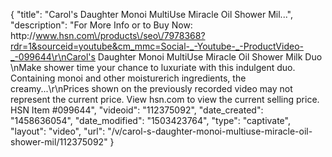 {
    "title": "Carol's Daughter Monoi MultiUse Miracle Oil   Shower Mil...",
    "description": "For More Info or to Buy Now: http:\/\/www.hsn.com\/products\/seo\/7978368?rdr=1&sourceid=youtube&cm_mmc=Social-_-Youtube-_-ProductVideo-_-099644\r\nCarol's Daughter Monoi MultiUse Miracle Oil   Shower Milk Duo \nMake shower time your chance to luxuriate with this indulgent duo. Containing monoi and other moisturerich ingredients, the creamy...\r\nPrices shown on the previously recorded video may not represent the current price.  View hsn.com to view the current selling price. HSN Item #099644",
    "videoid": "112375092",
    "date_created": "1458636054",
    "date_modified": "1503423764",
    "type": "captivate",
    "layout": "video",
    "url": "\/v\/carol-s-daughter-monoi-multiuse-miracle-oil-shower-mil\/112375092"
}